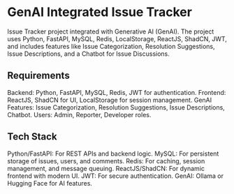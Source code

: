 # GenAI Integrated Issue Tracker

Issue Tracker project integrated with Generative AI (GenAI). The project uses Python, FastAPI, MySQL, Redis, LocalStorage, ReactJS, ShadCN, JWT, and includes features like Issue Categorization, Resolution Suggestions, Issue Descriptions, and a Chatbot for Issue Discussions.

## Requirements
Backend: Python, FastAPI, MySQL, Redis, JWT for authentication.
Frontend: ReactJS, ShadCN for UI, LocalStorage for session management.
GenAI Features: Issue Categorization, Resolution Suggestions, Issue Descriptions, Chatbot.
Users: Admin, Reporter, Developer roles.

## Tech Stack
Python/FastAPI: For REST APIs and backend logic.
MySQL: For persistent storage of issues, users, and comments.
Redis: For caching, session management, and message queuing.
ReactJS/ShadCN: For dynamic frontend with modern UI.
JWT: For secure authentication.
GenAI: Ollama or Hugging Face for AI features.